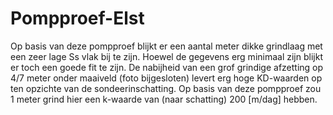 # Pompproef-Elst
Op basis van deze pompproef blijkt er een aantal meter dikke grindlaag met een zeer lage Ss vlak bij te zijn.
Hoewel de gegevens erg minimaal zijn blijkt er toch een goede fit te zijn. De nabijheid van een grof grindige afzetting op 4/7 meter onder maaiveld (foto bijgesloten) levert erg hoge KD-waarden op ten opzichte van de sondeerinschatting. Op basis van deze pompproef zou 1 meter grind
hier een k-waarde van (naar schatting) 200 [m/dag] hebben.

